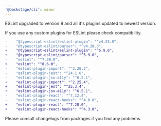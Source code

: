 ```yaml
---
'@backstage/cli': minor
---
```


ESLint upgraded to version 8 and all it's plugins updated to newest version.

If you use any custom plugins for ESLint please check compatibility.

```diff
-    "@typescript-eslint/eslint-plugin": "^v4.33.0",
-    "@typescript-eslint/parser": "^v4.28.3",
+    "@typescript-eslint/eslint-plugin": "^5.9.0",
+    "@typescript-eslint/parser": "^5.9.0",
-    "eslint": "^7.30.0",
+    "eslint": "^8.6.0",
-    "eslint-plugin-import": "^2.20.2",
-    "eslint-plugin-jest": "^24.1.0",
-    "eslint-plugin-jsx-a11y": "^6.2.1",
+    "eslint-plugin-import": "^2.25.4",
+    "eslint-plugin-jest": "^25.3.4",
+    "eslint-plugin-jsx-a11y": "^6.5.1",
-    "eslint-plugin-react": "^7.12.4",
-    "eslint-plugin-react-hooks": "^4.0.0",
+    "eslint-plugin-react": "^7.28.0",
+    "eslint-plugin-react-hooks": "^4.3.0",
```

Please consult changelogs from packages if you find any problems.
